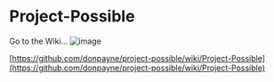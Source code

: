 # Project-Possible

Go to the Wiki...
![image](https://github.com/donpayne/project-possible/assets/8481776/8ade88ee-128a-4a86-8071-7ae3b5f877f5)

[https://github.com/donpayne/project-possible/wiki/Project-Possible](https://github.com/donpayne/project-possible/wiki/Project-Possible)